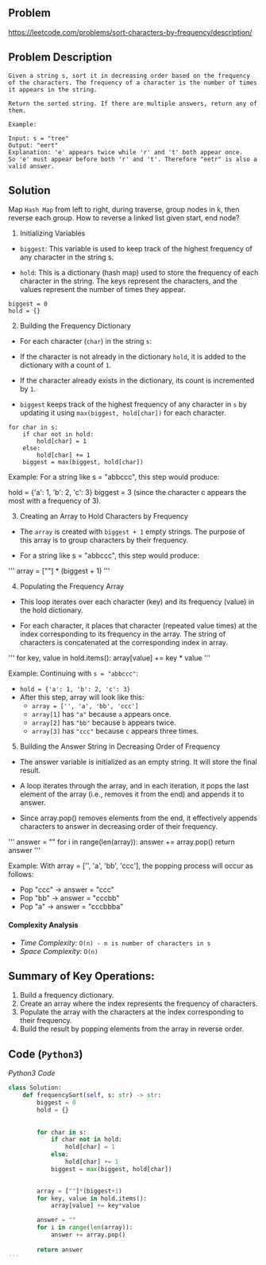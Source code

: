 ## Problem
https://leetcode.com/problems/sort-characters-by-frequency/description/

## Problem Description
```
Given a string s, sort it in decreasing order based on the frequency of the characters. The frequency of a character is the number of times it appears in the string.

Return the sorted string. If there are multiple answers, return any of them.

Example:

Input: s = "tree"
Output: "eert"
Explanation: 'e' appears twice while 'r' and 't' both appear once.
So 'e' must appear before both 'r' and 't'. Therefore "eetr" is also a valid answer.

```

## Solution
Map  `Hash Map` from left to right, during traverse, group nodes in k, then reverse each group. 
How to reverse a linked list given start, end node?

1. Initializing Variables

* `biggest`: This variable is used to keep track of the highest frequency of any character in the string s.

* `hold`: This is a dictionary (hash map) used to store the frequency of each character in the string. The keys represent the characters, and the values represent the number of times they appear.

```
biggest = 0
hold = {}
```

2. Building the Frequency Dictionary

* For each character (`char`) in the string `s`:

* If the character is not already in the dictionary `hold`, it is added to the dictionary with a count of `1`.

* If the character already exists in the dictionary, its count is incremented by `1`.

* `biggest` keeps track of the highest frequency of any character in `s` by updating it using `max(biggest, hold[char])` for each character.

```
for char in s:
    if char not in hold:
        hold[char] = 1
    else:
        hold[char] += 1
    biggest = max(biggest, hold[char])
```
Example:
For a string like s = "abbccc", this step would produce:

hold = {'a': 1, 'b': 2, 'c': 3}
biggest = 3 (since the character c appears the most with a frequency of 3).


3. Creating an Array to Hold Characters by Frequency

* The `array` is created with `biggest + 1` empty strings. The purpose of this array is to group characters by their frequency.

* For a string like s = "abbccc", this step would produce:

'''
array = [""] * (biggest + 1)
'''

4. Populating the Frequency Array

* This loop iterates over each character (key) and its frequency (value) in the hold dictionary.

* For each character, it places that character (repeated value times) at the index corresponding to its frequency in the array. The string of characters is concatenated at the corresponding index in array.

'''
for key, value in hold.items():
    array[value] += key * value
'''

Example:
Continuing with `s = "abbccc"`:

* `hold = {'a': 1, 'b': 2, 'c': 3}`
* After this step, array will look like this:
  - `array = ['', 'a', 'bb', 'ccc']`
  - `array[1]` has `"a"` because `a` appears once.
  - `array[2]` has `"bb"` because `b` appears twice.
  - `array[3]` has `"ccc"` because `c` appears three times.

5. Building the Answer String in Decreasing Order of Frequency

* The answer variable is initialized as an empty string. It will store the final result.

* A loop iterates through the array, and in each iteration, it pops the last element of the array (i.e., removes it from the end) and appends it to answer.

* Since array.pop() removes elements from the end, it effectively appends characters to answer in decreasing order of their frequency.

'''
answer = ""
for i in range(len(array)):
    answer += array.pop()
return answer
'''

Example:
With array = ['', 'a', 'bb', 'ccc'], the popping process will occur as follows:

* Pop "ccc" → answer = "ccc"
* Pop "bb" → answer = "cccbb"
* Pop "a" → answer = "cccbbba"

#### Complexity Analysis
- *Time Complexity:* `O(n) - n is number of characters in s`
- *Space Complexity:* `O(n)`

## Summary of Key Operations:
1. Build a frequency dictionary.
2. Create an array where the index represents the frequency of characters.
3. Populate the array with the characters at the index corresponding to their frequency.
4. Build the result by popping elements from the array in reverse order.

## Code (`Python3`)
*Python3 Code*
```python
class Solution:
    def frequencySort(self, s: str) -> str:
        biggest = 0
        hold = {}
  
        
        for char in s:
            if char not in hold:
                hold[char] = 1
            else:
                hold[char] += 1
            biggest = max(biggest, hold[char])
        

        array = [""]*(biggest+1)
        for key, value in hold.items():
            array[value] += key*value

        answer = ""
        for i in range(len(array)):
            answer += array.pop()
        
        return answer
'''